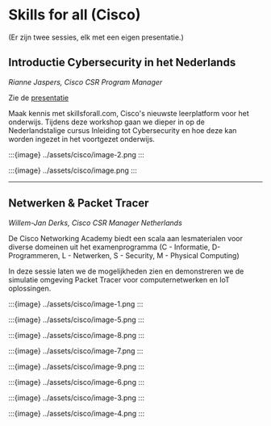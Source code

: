 # Skills for all (Cisco)

(Er zijn twee sessies, elk met een eigen presentatie.)

## Introductie Cybersecurity in het Nederlands

*Rianne Jaspers, Cisco CSR Program Manager*

Zie de [presentatie](../assets/cisco-skills-for-all_cursus-intro-cyber.pdf)

Maak kennis met skillsforall.com, Cisco's nieuwste leerplatform voor het
onderwijs. Tijdens deze workshop gaan we dieper in op de Nederlandstalige
cursus Inleiding tot Cybersecurity en hoe deze kan worden ingezet in het
voortgezet onderwijs.

:::{image} ../assets/cisco/image-2.png
:::

:::{image} ../assets/cisco/image.png
:::

---

## Netwerken & Packet Tracer 

*Willem-Jan Derks, Cisco CSR Manager Netherlands*

De Cisco Networking Academy biedt een scala aan lesmaterialen voor diverse
domeinen uit het examenprogramma (C - Informatie, D- Programmeren, L -
Netwerken, S - Security, M - Physical Computing)

In deze sessie laten we de mogelijkheden zien en demonstreren we de simulatie
omgeving Packet Tracer voor computernetwerken en IoT oplossingen.

:::{image} ../assets/cisco/image-1.png
:::

:::{image} ../assets/cisco/image-5.png
:::

:::{image} ../assets/cisco/image-8.png
:::

:::{image} ../assets/cisco/image-7.png
:::

:::{image} ../assets/cisco/image-9.png
:::

:::{image} ../assets/cisco/image-6.png
:::

:::{image} ../assets/cisco/image-3.png
:::

:::{image} ../assets/cisco/image-4.png
:::